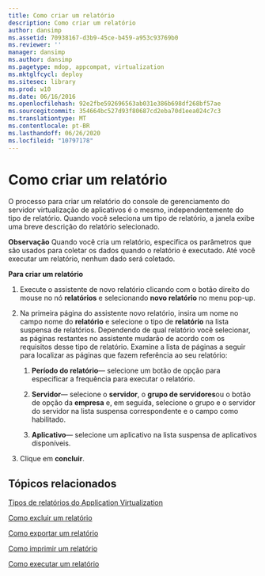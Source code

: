```yaml
---
title: Como criar um relatório
description: Como criar um relatório
author: dansimp
ms.assetid: 70938167-d3b9-45ce-b459-a953c93769b0
ms.reviewer: ''
manager: dansimp
ms.author: dansimp
ms.pagetype: mdop, appcompat, virtualization
ms.mktglfcycl: deploy
ms.sitesec: library
ms.prod: w10
ms.date: 06/16/2016
ms.openlocfilehash: 92e2fbe592696563ab031e386b698df268bf57ae
ms.sourcegitcommit: 354664bc527d93f80687cd2eba70d1eea024c7c3
ms.translationtype: MT
ms.contentlocale: pt-BR
ms.lasthandoff: 06/26/2020
ms.locfileid: "10797178"
---
```

# Como criar um relatório


O processo para criar um relatório do console de gerenciamento do servidor virtualização de aplicativos é o mesmo, independentemente do tipo de relatório. Quando você seleciona um tipo de relatório, a janela exibe uma breve descrição do relatório selecionado.

**Observação**  Quando você cria um relatório, especifica os parâmetros que são usados para coletar os dados quando o relatório é executado. Até você executar um relatório, nenhum dado será coletado.

 

**Para criar um relatório**

1.  Execute o assistente de novo relatório clicando com o botão direito do mouse no nó **relatórios** e selecionando **novo relatório** no menu pop-up.

2.  Na primeira página do assistente novo relatório, insira um nome no campo nome do **relatório** e selecione o tipo de **relatório** na lista suspensa de relatórios. Dependendo de qual relatório você selecionar, as páginas restantes no assistente mudarão de acordo com os requisitos desse tipo de relatório. Examine a lista de páginas a seguir para localizar as páginas que fazem referência ao seu relatório:

    1.  **Período do relatório**— selecione um botão de opção para especificar a frequência para executar o relatório.

    2.  **Servidor**— selecione o **servidor**, o **grupo de servidores**ou o botão de opção da **empresa** e, em seguida, selecione o grupo e o servidor do servidor na lista suspensa correspondente e o campo como habilitado.

    3.  **Aplicativo**— selecione um aplicativo na lista suspensa de aplicativos disponíveis.

3.  Clique em **concluir**.

## Tópicos relacionados


[Tipos de relatórios do Application Virtualization](application-virtualization-report-types.md)

[Como excluir um relatório](how-to-delete-a-reportserver.md)

[Como exportar um relatório](how-to-export-a-reportserver.md)

[Como imprimir um relatório](how-to-print-a-reportserver.md)

[Como executar um relatório](how-to-run-a-reportserver.md)

 

 





